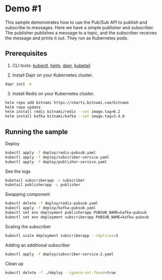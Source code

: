 # Demo #1

This sample demonstrates how to use the Pub/Sub API to publish and subscribe to messages.
Here we have a simple publisher and subscriber. The publisher publishes a message to a topic, and the subscriber receives the message and prints it out. They run as Kubernetes pods.


## Prerequisites

1. CLI tools: [kubectl](https://kubernetes.io/docs/tasks/tools/install-kubectl/), [helm](https://helm.sh/docs/intro/install/), [dapr](https://docs.dapr.io/getting-started/install-dapr-cli/), [kubetail](https://github.com/johanhaleby/kubetail)

2. Install Dapr on your Kubernetes cluster. 
```bash
dapr init -k
```

3. Install Redis on your Kubernetes cluster. 
```bash
helm repo add bitnami https://charts.bitnami.com/bitnami
helm repo update
helm install redis bitnami/redis --set image.tag=6.2
helm install kafka bitnami/kafka --set image.tag=3.4.0
```

## Running the sample

Deploy
```bash
kubectl apply -f deploy/redis-pubsub.yaml
kubectl apply -f deploy/subscriber-service.yaml
kubectl apply -f deploy/publisher-service.yaml
```

See the logs
```bash
kubetail subscriberapp -c subscriber
kubetail publisherapp -c publisher
```

Swapping component
```bash
kubectl delete -f deploy/redis-pubsub.yaml
kubectl apply -f deploy/kafka-pubsub.yaml
kubectl set env deployment publisherapp PUBSUB_NAME=kafka-pubsub
kubectl set env deployment subscriberapp PUBSUB_NAME=kafka-pubsub
```

Scaling the subscriber
```bash
kubectl scale deployment subscriberapp --replicas=3
```

Adding an additional subscriber
```bash
kubectl apply -f deploy/subscriber-service-2.yaml
```

Clean up
```bash
kubectl delete -f ./deploy --ignore-not-found=true
```
